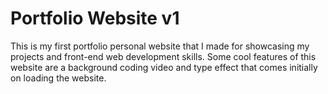 # Portfolio Website v1
This is my first portfolio personal website that I made for showcasing my projects and front-end web development skills.
Some cool features of this website are a background coding video and type effect that comes initially on loading the website.

